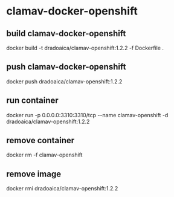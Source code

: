 # clamav-docker-openshift

## build clamav-docker-openshift
docker build -t dradoaica/clamav-openshift:1.2.2 -f Dockerfile .

## push clamav-docker-openshift
docker push dradoaica/clamav-openshift:1.2.2

## run container
docker run -p 0.0.0.0:3310:3310/tcp --name clamav-openshift -d dradoaica/clamav-openshift:1.2.2

## remove container
docker rm -f clamav-openshift

## remove image
docker rmi dradoaica/clamav-openshift:1.2.2